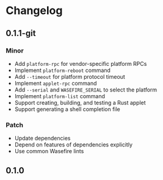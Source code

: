 # Changelog

## 0.1.1-git

### Minor

- Add `platform-rpc` for vendor-specific platform RPCs
- Implement `platform-reboot` command
- Add `--timeout` for platform protocol timeout
- Implement `applet-rpc` command
- Add `--serial` and `WASEFIRE_SERIAL` to select the platform
- Implement `platform-list` command
- Support creating, building, and testing a Rust applet
- Support generating a shell completion file

### Patch

- Update dependencies
- Depend on features of dependencies explicitly
- Use common Wasefire lints

## 0.1.0

<!-- Increment to skip CHANGELOG.md test: 1 -->
